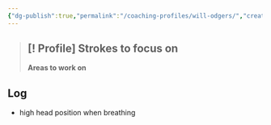 ```yaml
---
{"dg-publish":true,"permalink":"/coaching-profiles/will-odgers/","created":"2025-05-15T11:37:15.870+10:00","updated":"2025-05-15T11:37:23.799+10:00"}
---
```


> [! Profile]
> **Strokes to focus on**
> 	- 
> **Areas to work on**

## Log

- high head position when breathing
